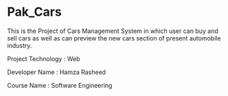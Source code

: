 # Pak_Cars

This is the Project of Cars Management System in which user can buy and sell cars as well as can preview the new cars section of present automobile industry.

Project Technology : Web

Developer Name : Hamza Rasheed

Course Name : Software Engineering